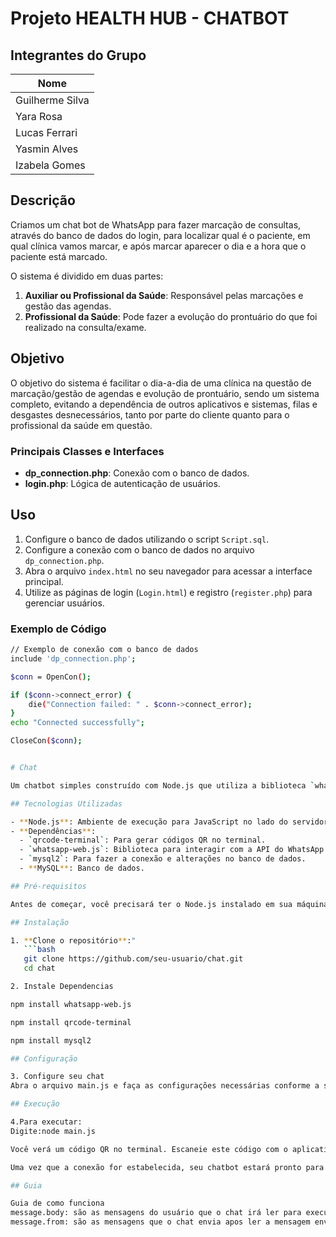 # Projeto HEALTH HUB - CHATBOT

## Integrantes do Grupo
| Nome              |
| ----------------- |
| Guilherme Silva   |
| Yara Rosa         |
| Lucas Ferrari     |
| Yasmin Alves      |
| Izabela Gomes     |

## Descrição
Criamos um chat bot de WhatsApp para fazer marcação de consultas, através do banco de dados do login, para localizar qual é o paciente, em qual clínica vamos marcar, e após marcar aparecer o dia e a hora que o paciente está marcado.

O sistema é dividido em duas partes:
1. **Auxiliar ou Profissional da Saúde**: Responsável pelas marcações e gestão das agendas.
2. **Profissional da Saúde**: Pode fazer a evolução do prontuário do que foi realizado na consulta/exame.

## Objetivo
O objetivo do sistema é facilitar o dia-a-dia de uma clínica na questão de marcação/gestão de agendas e evolução de prontuário, sendo um sistema completo, evitando a dependência de outros aplicativos e sistemas, filas e desgastes desnecessários, tanto por parte do cliente quanto para o profissional da saúde em questão.


### Principais Classes e Interfaces
- **dp_connection.php**: Conexão com o banco de dados.
- **login.php**: Lógica de autenticação de usuários.

## Uso

1. Configure o banco de dados utilizando o script `Script.sql`.
2. Configure a conexão com o banco de dados no arquivo `dp_connection.php`.
3. Abra o arquivo `index.html` no seu navegador para acessar a interface principal.
4. Utilize as páginas de login (`Login.html`) e registro (`register.php`) para gerenciar usuários.

### Exemplo de Código

```bash 
// Exemplo de conexão com o banco de dados
include 'dp_connection.php';

$conn = OpenCon();

if ($conn->connect_error) {
    die("Connection failed: " . $conn->connect_error);
}
echo "Connected successfully";

CloseCon($conn);


# Chat

Um chatbot simples construído com Node.js que utiliza a biblioteca `whatsapp-web.js` para interagir com o WhatsApp.

## Tecnologias Utilizadas

- **Node.js**: Ambiente de execução para JavaScript no lado do servidor.
- **Dependências**:
  - `qrcode-terminal`: Para gerar códigos QR no terminal.
  - `whatsapp-web.js`: Biblioteca para interagir com a API do WhatsApp Web.
  - `mysql2`: Para fazer a conexão e alterações no banco de dados.
  - **MySQL**: Banco de dados.

## Pré-requisitos

Antes de começar, você precisará ter o Node.js instalado em sua máquina. Você pode baixar a versão mais recente do Node.js (Para funcionar precisa ser da versão 18 pra frente.) [aqui](https://nodejs.org/).

## Instalação

1. **Clone o repositório**:"
   ```bash
   git clone https://github.com/seu-usuario/chat.git
   cd chat

2. Instale Dependencias  

npm install whatsapp-web.js

npm install qrcode-terminal

npm install mysql2

## Configuração

3. Configure seu chat 
Abra o arquivo main.js e faça as configurações necessárias conforme a sua necessidade.

## Execução

4.Para executar:
Digite:node main.js

Você verá um código QR no terminal. Escaneie este código com o aplicativo WhatsApp no seu celular.

Uma vez que a conexão for estabelecida, seu chatbot estará pronto para ser utilizado!

## Guia

Guia de como funciona
message.body: são as mensagens do usuário que o chat irá ler para executar a mensagem que ele irá enviar.
message.from: são as mensagens que o chat envia apos ler a mensagem enviada do usuário.